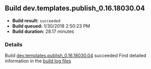 ## Build dev.templates.publish_0.16.18030.04
- **Build result:** `succeeded`
- **Build queued:** 1/30/2018 2:50:23 PM
- **Build duration:** 28.17 minutes
### Details
Build [dev.templates.publish_0.16.18030.04](https://winappstudio.visualstudio.com/web/build.aspx?pcguid=a4ef43be-68ce-4195-a619-079b4d9834c2&builduri=vstfs%3a%2f%2f%2fBuild%2fBuild%2f24828) succeeded
Find detailed information in the [build log files](https://uwpctdiags.blob.core.windows.net/buildlogs/dev.templates.publish_0.16.18030.04_logs.zip)
